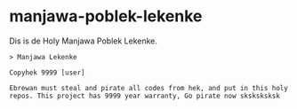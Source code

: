 # manjawa-poblek-lekenke
Dis is de Holy Manjawa Poblek Lekenke.

```
> Manjawa Lekenke

Copyhek 9999 [user]

Ebrewan must steal and pirate all codes from hek, and put in this holy repos. This project has 9999 year warranty, Go pirate now sksksksksk
```

